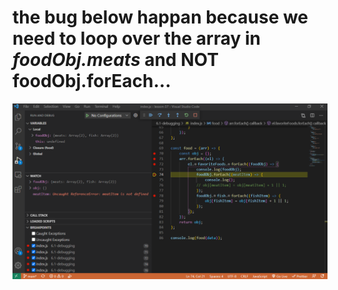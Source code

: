 # the bug below happan because we need to loop over the array in *foodObj.meats* and NOT foodObj.forEach...  

![](https://github.com/gurelbs/BOOTCAMP/blob/main/lessons/lesson-37/6.1-debugging/ss.png)

